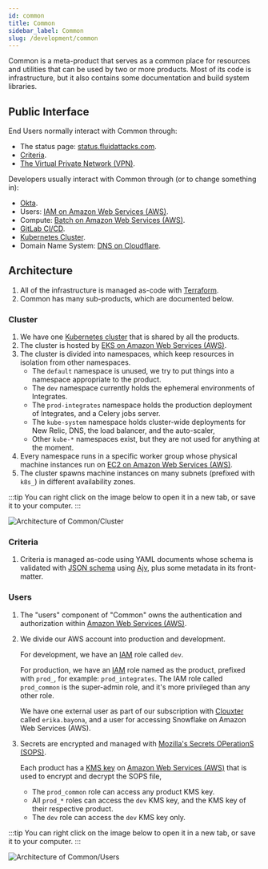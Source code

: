 ```yaml
---
id: common
title: Common
sidebar_label: Common
slug: /development/common
---
```


Common is a meta-product
that serves as a common place for resources and utilities
that can be used by two or more products.
Most of its code is infrastructure,
but it also contains some documentation
and build system libraries.

## Public Interface

End Users normally interact with Common through:

- The status page: [status.fluidattacks.com](https://status.fluidattacks.com/).
- [Criteria](/criteria).
- [The Virtual Private Network (VPN)](/development/stack/aws/vpn).

Developers usually interact with Common through (or to change something in):

- [Okta](/development/stack/okta).
- Users: [IAM on Amazon Web Services (AWS)](/development/stack/aws/iam).
- Compute: [Batch on Amazon Web Services (AWS)](/development/stack/aws/batch).
- [GitLab CI/CD](/development/stack/gitlab-ci).
- [Kubernetes Cluster](/development/stack/kubernetes).
- Domain Name System: [DNS on Cloudflare](/development/stack/cloudflare).

## Architecture

1. All of the infrastructure
   is managed as-code
   with [Terraform](/development/stack/terraform).
1. Common has many sub-products,
   which are documented below.

### Cluster

1. We have one [Kubernetes cluster](/development/stack/kubernetes)
   that is shared by all the products.
1. The cluster is hosted by
   [EKS on Amazon Web Services (AWS)](/development/stack/aws/eks).
1. The cluster is divided into namespaces,
   which keep resources in isolation from other namespaces.
   - The `default` namespace is unused,
     we try to put things into a namespace appropriate to the product.
   - The `dev` namespace
     currently holds the ephemeral environments of Integrates.
   - The `prod-integrates` namespace holds the production deployment
     of Integrates,
     and a Celery jobs server.
   - The `kube-system` namespace holds cluster-wide deployments
     for New Relic, DNS, the load balancer, and the auto-scaler,
   - Other `kube-*` namespaces exist,
     but they are not used for anything at the moment.
1. Every namespace runs in a specific worker group
   whose physical machine instances run
   on [EC2 on Amazon Web Services (AWS)](/development/stack/aws/ec2).
1. The cluster spawns machine instances
   on many subnets (prefixed with `k8s_`)
   in different availability zones.

:::tip
You can right click on the image below
to open it in a new tab,
or save it to your computer.
:::

![Architecture of Common/Cluster](./common-cluster-arch.dot.svg)

### Criteria

1. Criteria is managed as-code using YAML documents
   whose schema is validated with [JSON schema](http://json-schema.org/)
   using [Ajv](https://ajv.js.org/),
   plus some metadata in its front-matter.

### Users

1. The "users" component of "Common"
   owns the authentication and authorization within
   [Amazon Web Services (AWS)](/development/stack/aws).
1. We divide our AWS account
   into production and development.

   For development,
   we have an [IAM](/development/stack/aws/iam) role
   called `dev`.

   For production,
   we have an [IAM](/development/stack/aws/iam) role
   named as the product, prefixed with `prod_`, for example: `prod_integrates`.
   The IAM role called `prod_common`
   is the super-admin role,
   and it's more privileged than any other role.

   We have one external user
   as part of our subscription with [Clouxter](https://clouxter.com/)
   called `erika.bayona`,
   and a user for accessing Snowflake on Amazon Web Services (AWS).

1. Secrets are encrypted
   and managed with [Mozilla's Secrets OPerationS (SOPS)](/development/stack/sops).

   Each product has a [KMS key](/development/stack/aws/kms)
   on [Amazon Web Services (AWS)](/development/stack/aws)
   that is used to encrypt and decrypt the SOPS file,

   - The `prod_common` role can access any product KMS key.
   - All `prod_*` roles can access the `dev` KMS key,
     and the KMS key of their respective product.
   - The `dev` role can access the `dev` KMS key only.

:::tip
You can right click on the image below
to open it in a new tab,
or save it to your computer.
:::

![Architecture of Common/Users](./common-users-arch.dot.svg)
